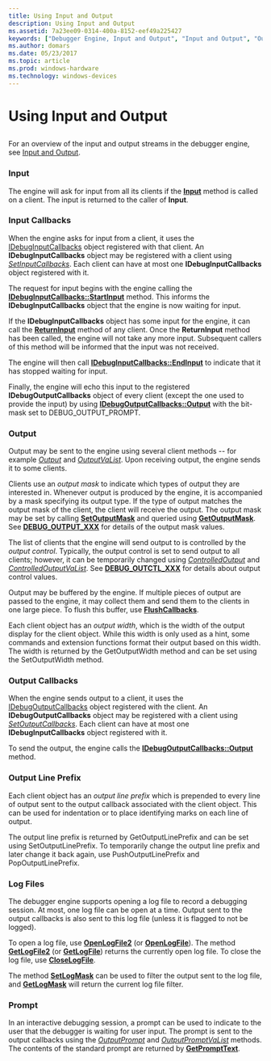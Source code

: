 ```yaml
---
title: Using Input and Output
description: Using Input and Output
ms.assetid: 7a23ee09-0314-400a-8152-eef49a225427
keywords: ["Debugger Engine, Input and Output", "Input and Output", "Output"]
ms.author: domars
ms.date: 05/23/2017
ms.topic: article
ms.prod: windows-hardware
ms.technology: windows-devices
---
```


# Using Input and Output


## <span id="ddk_input_and_output_dbx"></span><span id="DDK_INPUT_AND_OUTPUT_DBX"></span>


For an overview of the input and output streams in the debugger engine, see [Input and Output](input-and-output.md).

### <span id="input"></span><span id="INPUT"></span>Input

The engine will ask for input from all its clients if the [**Input**](https://msdn.microsoft.com/library/windows/hardware/ff550962) method is called on a client. The input is returned to the caller of **Input**.

### <span id="input-callbacks"></span><span id="INPUT_CALLBACKS"></span>Input Callbacks

When the engine asks for input from a client, it uses the [IDebugInputCallbacks](https://msdn.microsoft.com/library/windows/hardware/ff550785) object registered with that client. An **IDebugInputCallbacks** object may be registered with a client using [*SetInputCallbacks*](https://msdn.microsoft.com/library/windows/hardware/ff556721). Each client can have at most one **IDebugInputCallbacks** object registered with it.

The request for input begins with the engine calling the [**IDebugInputCallbacks::StartInput**](https://msdn.microsoft.com/library/windows/hardware/ff550797) method. This informs the **IDebugInputCallbacks** object that the engine is now waiting for input.

If the **IDebugInputCallbacks** object has some input for the engine, it can call the [**ReturnInput**](https://msdn.microsoft.com/library/windows/hardware/ff554600) method of any client. Once the **ReturnInput** method has been called, the engine will not take any more input. Subsequent callers of this method will be informed that the input was not received.

The engine will then call [**IDebugInputCallbacks::EndInput**](https://msdn.microsoft.com/library/windows/hardware/ff550791) to indicate that it has stopped waiting for input.

Finally, the engine will echo this input to the registered **IDebugOutputCallbacks** object of every client (except the one used to provide the input) by using [**IDebugOutputCallbacks::Output**](https://msdn.microsoft.com/library/windows/hardware/ff550815) with the bit-mask set to DEBUG\_OUTPUT\_PROMPT.

### <span id="output"></span><span id="OUTPUT"></span>Output

Output may be sent to the engine using several client methods -- for example [*Output*](https://msdn.microsoft.com/library/windows/hardware/ff553183) and [*OutputVaList*](https://msdn.microsoft.com/library/windows/hardware/ff553280). Upon receiving output, the engine sends it to some clients.

Clients use an *output mask* to indicate which types of output they are interested in. Whenever output is produced by the engine, it is accompanied by a mask specifying its output type. If the type of output matches the output mask of the client, the client will receive the output. The output mask may be set by calling [**SetOutputMask**](https://msdn.microsoft.com/library/windows/hardware/ff556756) and queried using [**GetOutputMask**](https://msdn.microsoft.com/library/windows/hardware/ff548080). See [**DEBUG\_OUTPUT\_XXX**](https://msdn.microsoft.com/library/windows/hardware/ff541518) for details of the output mask values.

The list of clients that the engine will send output to is controlled by the *output control*. Typically, the output control is set to send output to all clients; however, it can be temporarily changed using [*ControlledOutput*](https://msdn.microsoft.com/library/windows/hardware/ff539248) and [*ControlledOutputVaList*](https://msdn.microsoft.com/library/windows/hardware/ff539252). See [**DEBUG\_OUTCTL\_XXX**](https://msdn.microsoft.com/library/windows/hardware/ff541517) for details about output control values.

Output may be buffered by the engine. If multiple pieces of output are passed to the engine, it may collect them and send them to the clients in one large piece. To flush this buffer, use [**FlushCallbacks**](https://msdn.microsoft.com/library/windows/hardware/ff545475).

Each client object has an *output width*, which is the width of the output display for the client object. While this width is only used as a hint, some commands and extension functions format their output based on this width. The width is returned by the GetOutputWidth method and can be set using the SetOutputWidth method.

### <span id="output-callbacks"></span><span id="OUTPUT_CALLBACKS"></span>Output Callbacks

When the engine sends output to a client, it uses the [IDebugOutputCallbacks](https://msdn.microsoft.com/library/windows/hardware/ff550801) object registered with the client. An **IDebugOutputCallbacks** object may be registered with a client using [*SetOutputCallbacks*](https://msdn.microsoft.com/library/windows/hardware/ff556751). Each client can have at most one **IDebugInputCallbacks** object registered with it.

To send the output, the engine calls the [**IDebugOutputCallbacks::Output**](https://msdn.microsoft.com/library/windows/hardware/ff550815) method.

### <span id="output-line-prefix"></span><span id="OUTPUT_LINE_PREFIX"></span>Output Line Prefix

Each client object has an *output line prefix* which is prepended to every line of output sent to the output callback associated with the client object. This can be used for indentation or to place identifying marks on each line of output.

The output line prefix is returned by GetOutputLinePrefix and can be set using SetOutputLinePrefix. To temporarily change the output line prefix and later change it back again, use PushOutputLinePrefix and PopOutputLinePrefix.

### <span id="log-files"></span><span id="LOG_FILES"></span>Log Files

The debugger engine supports opening a log file to record a debugging session. At most, one log file can be open at a time. Output sent to the output callbacks is also sent to this log file (unless it is flagged to not be logged).

To open a log file, use [**OpenLogFile2**](https://msdn.microsoft.com/library/windows/hardware/ff553155) (or [**OpenLogFile**](https://msdn.microsoft.com/library/windows/hardware/ff553154)). The method [**GetLogFile2**](https://msdn.microsoft.com/library/windows/hardware/ff547025) (or [**GetLogFile**](https://msdn.microsoft.com/library/windows/hardware/ff547016)) returns the currently open log file. To close the log file, use [**CloseLogFile**](https://msdn.microsoft.com/library/windows/hardware/ff539148).

The method [**SetLogMask**](https://msdn.microsoft.com/library/windows/hardware/ff556734) can be used to filter the output sent to the log file, and [**GetLogMask**](https://msdn.microsoft.com/library/windows/hardware/ff547066) will return the current log file filter.

### <span id="prompt"></span><span id="PROMPT"></span>Prompt

In an interactive debugging session, a prompt can be used to indicate to the user that the debugger is waiting for user input. The prompt is sent to the output callbacks using the [*OutputPrompt*](https://msdn.microsoft.com/library/windows/hardware/ff553227) and [*OutputPromptVaList*](https://msdn.microsoft.com/library/windows/hardware/ff553231) methods. The contents of the standard prompt are returned by [**GetPromptText**](https://msdn.microsoft.com/library/windows/hardware/ff548180).

 

 





